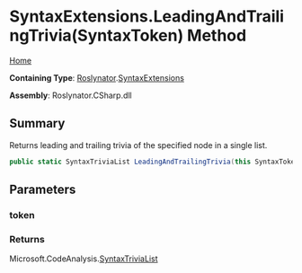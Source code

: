 # SyntaxExtensions\.LeadingAndTrailingTrivia\(SyntaxToken\) Method

[Home](../../../README.md)

**Containing Type**: [Roslynator](../../README.md)\.[SyntaxExtensions](../README.md)

**Assembly**: Roslynator\.CSharp\.dll

## Summary

Returns leading and trailing trivia of the specified node in a single list\.

```csharp
public static SyntaxTriviaList LeadingAndTrailingTrivia(this SyntaxToken token)
```

## Parameters

### token





### Returns

Microsoft\.CodeAnalysis\.[SyntaxTriviaList](https://docs.microsoft.com/en-us/dotnet/api/microsoft.codeanalysis.syntaxtrivialist)

